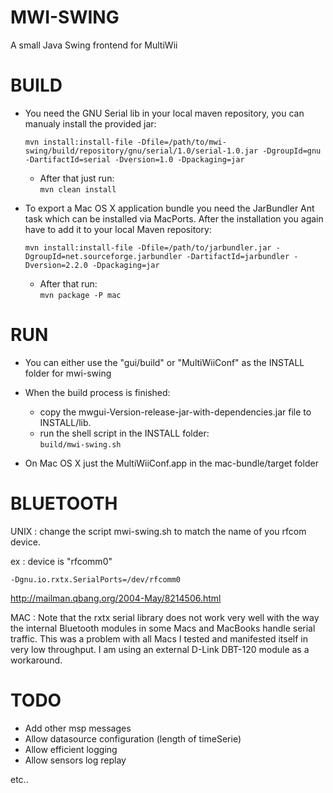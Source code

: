 MWI-SWING
=========
A small Java Swing frontend for MultiWii


BUILD
=====
* You need the GNU Serial lib in your local maven repository, you can manualy install the provided jar:   

	`mvn install:install-file -Dfile=/path/to/mwi-swing/build/repository/gnu/serial/1.0/serial-1.0.jar -DgroupId=gnu -DartifactId=serial -Dversion=1.0 -Dpackaging=jar`

	* After that just run:  
	`mvn clean install`

* To export a Mac OS X application bundle you need the JarBundler Ant task which can be installed via MacPorts.
After the installation you again have to add it to your local Maven repository:   

	`mvn install:install-file -Dfile=/path/to/jarbundler.jar -DgroupId=net.sourceforge.jarbundler -DartifactId=jarbundler -Dversion=2.2.0 -Dpackaging=jar`

	* After that run:  
	`mvn package -P mac`


RUN
===
* You can either use the "gui/build" or "MultiWiiConf" as the INSTALL folder for mwi-swing

* When the build process is finished: 
	* copy the mwgui-Version-release-jar-with-dependencies.jar file to INSTALL/lib.
	* run the shell script in the INSTALL folder:  
		`build/mwi-swing.sh`

* On Mac OS X just the MultiWiiConf.app in the mac-bundle/target folder
 

BLUETOOTH
=========

UNIX :
 change the script mwi-swing.sh  to match the name of you rfcom device.

 ex  : device is "rfcomm0"
 
	-Dgnu.io.rxtx.SerialPorts=/dev/rfcomm0
	

 http://mailman.qbang.org/2004-May/8214506.html

MAC :
  Note that the rxtx serial library does not work very well with the way the internal Bluetooth modules in some Macs and MacBooks handle serial traffic. This was a problem with all Macs I tested and manifested itself in very low throughput. I am using an external D-Link DBT-120 module as a workaround.


TODO
====

* Add other msp messages
* Allow datasource configuration (length of timeSerie)
* Allow efficient logging
* Allow sensors log replay

etc..

